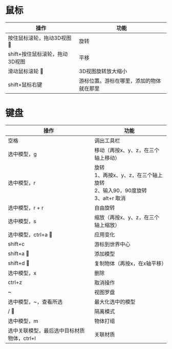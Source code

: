 # 鼠标

| 操作                           | 功能                                     |
| ------------------------------ | ---------------------------------------- |
| 按住鼠标滚轮，拖动3D视图 🔖     | 旋转                                     |
| shift+按住鼠标滚轮，拖动3D视图 | 平移                                     |
| 滑动鼠标滚轮 🔖                 | 3D视图旋转放大缩小                       |
| shift+鼠标右键                 | 游标位置。游标在哪里，添加的物体就在那里 |



# 键盘

| 操作                                       | 功能                                                         |
| ------------------------------------------ | ------------------------------------------------------------ |
| 空格                                       | 调出工具栏                                                   |
| 选中模型，g                                | 移动（再按x、y、z，在三个轴上移动）                          |
| 选中模型，r                                | 旋转<br />1、再按x、y、z，在三个轴上旋转<br />2、输入90，90度旋转<br />3、alt+r 取消 |
| 选中模型，r + r                            | 自由旋转                                                     |
| 选中模型，s                                | 缩放（再按x、y、z，在三个轴上缩放）                          |
| 选中模型，ctrl+a 🔖                         | 应用变化                                                     |
| shift+c                                    | 游标到世界中心                                               |
| shift+a 🔖                                  | 添加模型                                                     |
| shift+d 🔖                                  | 复制物体（再按x，在x轴平移）                                 |
| 选中模型，x                                | 删除                                                         |
| ctrl+z                                     | 取消操作                                                     |
| ~                                          | 视图罗盘                                                     |
| 选中模型，~，查看所选                      | 最大化选中的模型                                             |
| / 🔖                                        | 隔离模式                                                     |
| 选中模型，m                                | 物体打组                                                     |
| 选中关联模型，最后选中目标材质物体，ctrl+l | 关联材质                                                     |



